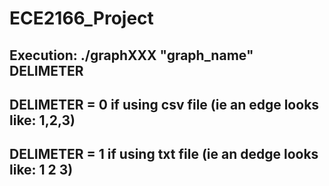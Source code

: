 # ECE2166_Project
## Execution: ./graphXXX "graph_name" DELIMETER
## DELIMETER = 0 if using csv file (ie an edge looks like: 1,2,3)
## DELIMETER = 1 if using txt file (ie an dedge looks like: 1 2 3)
